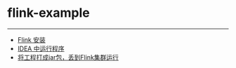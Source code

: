 # flink-example
---

* [Flink 安装](doc/1.md)
* [IDEA 中运行程序](doc/2.md)
* [将工程打成jar包，丢到Flink集群运行](doc/3.md)